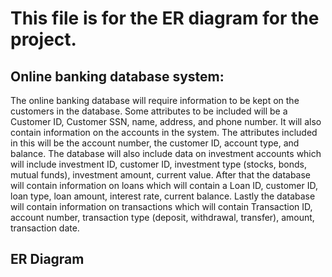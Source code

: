 
# This file is for the ER diagram for the project.

## Online banking database system:
 The online banking database will require information to be kept on the customers in the database. Some attributes to be included will be a Customer ID, Customer SSN, name, address, and phone number. It will also contain information on the accounts in the system. The attributes included in this will be the account number, the customer ID, account type, and balance. The database will also include data on investment accounts which will include investment ID, customer ID, investment type (stocks, bonds, mutual funds), investment amount, current value. After that the database will contain information on loans which will contain a Loan ID, customer ID, loan type, loan amount, interest rate, current balance. Lastly the database will contain information on transactions which will contain Transaction ID, account number, transaction type (deposit, withdrawal, transfer), amount, transaction date.

 ## ER Diagram
 

